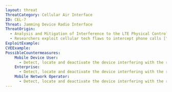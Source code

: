 ```yaml
---
layout: threat
ThreatCategory: Cellular Air Interface
ID: CEL-7
Threat: Jamming Device Radio Interface
ThreatOrigin:
  - Analysis and Mitigation of Interference to the LTE Physical Control Format Indicator Channel [^169]
  - Researchers exploit cellular tech flaws to intercept phone calls [^168]
ExploitExample:
CVEExample:
PossibleCountermeasures:
    Mobile Device User:
      - Detect, locate and deactivate the device interfering with the radio interface.
    Enterprise:
      - Detect, locate and deactivate the device interfering with the radio interface.
    Mobile Network Operator:
      - Detect, locate and deactivate the device interfering with the radio interface.
---
```

